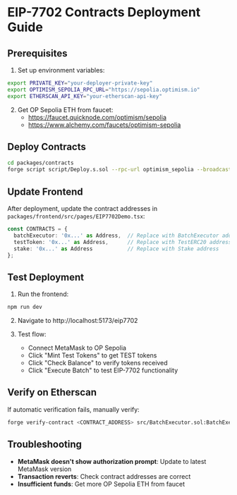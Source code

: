 # EIP-7702 Contracts Deployment Guide

## Prerequisites

1. Set up environment variables:
```bash
export PRIVATE_KEY="your-deployer-private-key"
export OPTIMISM_SEPOLIA_RPC_URL="https://sepolia.optimism.io"
export ETHERSCAN_API_KEY="your-etherscan-api-key"
```

2. Get OP Sepolia ETH from faucet:
   - https://faucet.quicknode.com/optimism/sepolia
   - https://www.alchemy.com/faucets/optimism-sepolia

## Deploy Contracts

```bash
cd packages/contracts
forge script script/Deploy.s.sol --rpc-url optimism_sepolia --broadcast --verify
```

## Update Frontend

After deployment, update the contract addresses in `packages/frontend/src/pages/EIP7702Demo.tsx`:

```typescript
const CONTRACTS = {
  batchExecutor: '0x...' as Address,  // Replace with BatchExecutor address
  testToken: '0x...' as Address,      // Replace with TestERC20 address
  stake: '0x...' as Address           // Replace with Stake address
};
```

## Test Deployment

1. Run the frontend:
```bash
npm run dev
```

2. Navigate to http://localhost:5173/eip7702

3. Test flow:
   - Connect MetaMask to OP Sepolia
   - Click "Mint Test Tokens" to get TEST tokens
   - Click "Check Balance" to verify tokens received
   - Click "Execute Batch" to test EIP-7702 functionality

## Verify on Etherscan

If automatic verification fails, manually verify:
```bash
forge verify-contract <CONTRACT_ADDRESS> src/BatchExecutor.sol:BatchExecutor --chain optimism-sepolia
```

## Troubleshooting

- **MetaMask doesn't show authorization prompt**: Update to latest MetaMask version
- **Transaction reverts**: Check contract addresses are correct
- **Insufficient funds**: Get more OP Sepolia ETH from faucet